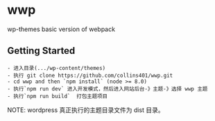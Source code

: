 # wwp
wp-themes basic version of webpack 
## Getting Started
 	- 进入目录(.../wp-content/themes)
	- 执行 git clone https://github.com/collins401/wwp.git
	- cd wwp and then `npm install` (node >= 8.0)
	- 执行`npm run dev` 进入开发模式，然后进入网站后台-》主题-》选择 wwp 主题
	- 执行`npm run build`  打包主题项目
NOTE: wordpress 真正执行的主题目录文件为 dist 目录。

